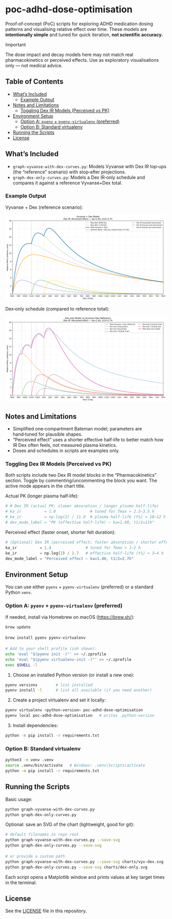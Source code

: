 # poc-adhd-dose-optimisation

Proof‑of‑concept (PoC) scripts for exploring ADHD medication dosing patterns and visualising relative effect over time. These models are **intentionally simple** and tuned for quick iteration, **not scientific accuracy.**

> [!IMPORTANT]
> The dose impact and decay models here may not match real pharmacokinetics or perceived effects. Use as exploratory visualisations only — not medical advice.

## Table of Contents

<!-- TOC start (generated with https://bitdowntoc.derlin.ch/) -->
- [What’s Included](#whats-included)
  - [Example Output](#example-output)
- [Notes and Limitations](#notes-and-limitations)
  - [Toggling Dex IR Models (Perceived vs PK)](#toggling-dex-ir-models-perceived-vs-pk)
- [Environment Setup](#environment-setup)
  - [Option A: `pyenv` + `pyenv-virtualenv` (preferred)](#option-a-pyenv--pyenv-virtualenv-preferred)
  - [Option B: Standard virtualenv](#option-b-standard-virtualenv)
- [Running the Scripts](#running-the-scripts)
- [License](#license)
<!-- TOC end -->

## What’s Included

- `graph-vyvanse-with-dex-curves.py`: Models Vyvanse with Dex IR top‑ups (the “reference” scenario) with stop‑after projections.
- `graph-dex-only-curves.py`: Models a Dex IR‑only schedule and compares it against a reference Vyvanse+Dex total.

### Example Output

Vyvanse + Dex (reference scenario):

![Vyvanse + Dex reference](graph-vyvanse-with-dex-curves.svg)

Dex‑only schedule (compared to reference total):

![Dex‑only model](graph-dex-only-curves.svg)

## Notes and Limitations

- Simplified one‑compartment Bateman model; parameters are hand‑tuned for plausible shapes.
- “Perceived effect” uses a shorter effective half‑life to better match how IR Dex often feels, not measured plasma kinetics.
- Doses and schedules in scripts are examples only.

### Toggling Dex IR Models (Perceived vs PK)

Both scripts include two Dex IR model blocks in the “Pharmacokinetics” section. Toggle by commenting/uncommenting the block you want. The active mode appears in the chart title.

Actual PK (longer plasma half‑life):

```python
# # Dex IR (actual PK; slower absorption / longer plasma half-life)
# ka_ir          = 1.0               # tuned for Tmax ≈ 2.5–3.5 h
# ke_ir          = np.log(2) / 11.0  # plasma half-life (t½) ≈ 10–12 h
# dex_mode_label = "PK (effective half-life) — ka=1.00, t1/2=11h"
```

Perceived effect (faster onset, shorter felt duration):

```python
# (Optional) Dex IR (perceived effect; faster absorption / shorter effective half-life)
ka_ir          = 1.4               # tuned for Tmax ≈ 1–2 h
ke_ir          = np.log(2) / 2.7   # effective half-life (t½) ≈ 3–4 h
dex_mode_label = "Perceived effect — ka=1.40, t1/2=2.7h"
```

## Environment Setup

You can use either `pyenv` + `pyenv-virtualenv` (preferred) or a standard Python `venv`.

### Option A: `pyenv` + `pyenv-virtualenv` (preferred)

If needed, install via Homebrew on macOS (https://brew.sh/):

```sh
brew update

brew install pyenv pyenv-virtualenv

# Add to your shell profile (zsh shown):
echo 'eval "$(pyenv init -)"' >> ~/.zprofile
echo 'eval "$(pyenv virtualenv-init -)"' >> ~/.zprofile
exec $SHELL -l
```

1) Choose an installed Python version (or install a new one):

```sh
pyenv versions        # list installed
pyenv install -l      # list all available (if you need another)
```

2) Create a project virtualenv and set it locally:

```sh
pyenv virtualenv <python-version> poc-adhd-dose-optimisation
pyenv local poc-adhd-dose-optimisation   # writes .python-version
```

3) Install dependencies:

```sh
python -m pip install -r requirements.txt
```

### Option B: Standard virtualenv

```sh
python3 -m venv .venv
source .venv/bin/activate   # Windows: .venv\Scripts\activate
python -m pip install -r requirements.txt
```

## Running the Scripts

Basic usage:

```sh
python graph-vyvanse-with-dex-curves.py
python graph-dex-only-curves.py
```

Optional: save an SVG of the chart (lightweight, good for git):

```sh
# default filenames in repo root
python graph-vyvanse-with-dex-curves.py --save-svg
python graph-dex-only-curves.py --save-svg

# or provide a custom path
python graph-vyvanse-with-dex-curves.py --save-svg charts/vyv-dex.svg
python graph-dex-only-curves.py --save-svg charts/dex-only.svg
```

Each script opens a Matplotlib window and prints values at key target times in the terminal.

## License

See the [LICENSE](LICENSE) file in this repository.
